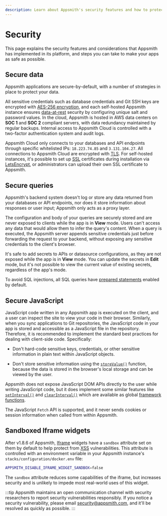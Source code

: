 ```yaml
---
description: Learn about Appsmith's security features and how to protect your data on the Appsmith platform.
---
```

# Security

This page explains the security features and considerations that Appsmith has implemented in its platform, and steps you can take to make your apps as safe as possible.

## Secure data

Appsmith applications are secure-by-default, with a number of strategies in place to protect your data.

All sensitive credentials such as database credentials and Git SSH keys are encrypted with [AES-256 encryption](https://en.wikipedia.org/wiki/Advanced\_Encryption\_Standard), and each self-hosted Appsmith instance ensures [data-at-rest](https://en.wikipedia.org/wiki/Data\_at\_rest) security by configuring unique salt and password values. In the cloud, Appsmith is hosted in AWS data centers on **SOC 1** and **SOC 2** compliant servers, with data redundancy maintained by regular backups. Internal access to Appsmith Cloud is controlled with a two-factor authentication system and audit logs.

Appsmith Cloud only connects to your databases and API endpoints through specific whitelisted IPs: `18.223.74.85` and `3.131.104.27`. All connections to Appsmith Cloud are encrypted with [TLS](https://en.wikipedia.org/wiki/Public\_key\_certificate). For self-hosted instances, it's possible to set up [SSL](https://en.wikipedia.org/wiki/Public\_key\_certificate) certificates during installation via [LetsEncrypt](https://letsencrypt.org/), or administrators can upload their own SSL certificate to Appsmith.

## Secure queries

Appsmith's backend system doesn't log or store any data returned from your databases or API endpoints, nor does it store information about responses or user input; Appsmith only acts as a proxy layer.

The configuration and body of your queries are securely stored and are never exposed to clients while the app is in **View** mode. Users can't access any data that would allow them to infer the query's content. When a query is executed, the Appsmith server appends sensitive credentials just before forwarding the request to your backend, without exposing any sensitive credentials to the client's browser.

It's safe to add secrets to APIs or datasource configurations, as they are not exposed while the app is in **View** mode. You can update the secrets in **Edit** mode, but it's not possible to view the current value of existing secrets, regardless of the app's mode.

To avoid SQL injections, all SQL queries have [prepared statements](/connect-data/concepts/how-to-use-prepared-statements) enabled by default.

## Secure JavaScript

JavaScript code written in any Appsmith app is executed on the client, and a user can inspect the site to view your code in their browser. Similarly, when you sync applications to Git repositories, the JavaScript code in your app is stored and accessible as a JavaScript file in the repository. Therefore, it is recommended to implement the standard best practices for dealing with client-side code. Specifically:

* Don't hard-code sensitive keys, credentials, or other sensitive information in plain text within JavaScript objects.

* Don't store sensitive information using the [`storeValue()`](/reference/appsmith-framework/widget-actions/store-value) function, because the data is stored in the browser's local storage and can be viewed by the user.

Appsmith does not expose JavaScript DOM APIs directly to the user while writing JavaScript code, but it does implement some similar features like [`setInterval()`](/reference/appsmith-framework/widget-actions/intervals-time-events#setinterval) and [`clearInterval()`](/reference/appsmith-framework/widget-actions/intervals-time-events#clearinterval) which are available as global [framework functions](/reference/appsmith-framework/widget-actions).

The JavaScript `Fetch` API is supported, and it never sends cookies or session information when called from within Appsmith.

## Sandboxed Iframe widgets

After v1.8.6 of Appsmith, [Iframe](/reference/widgets/iframe/) widgets have a `sandbox` attribute set on them by default to help protect from [XSS](https://en.wikipedia.org/wiki/Cross-site_scripting) vulnerabilities. This attribute is controlled with an environment variable in your Appsmith instance's `stacks/configuration/docker.env` file:

```sh
APPSMITH_DISABLE_IFRAME_WIDGET_SANDBOX=false
```

The `sandbox` attribute reduces some capabilities of the iframe, but increases security and is unlikely to impede most real-world uses of this widget.

:::tip
Appsmith maintains an open communication channel with security researchers to report security vulnerabilities responsibly. If you notice a security vulnerability, please email [security@appsmith.com](mailto:security@appsmith.com), and it'll be resolved as quickly as possible.
:::
